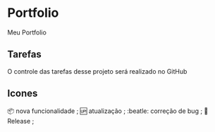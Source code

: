 # Portfolio

Meu Portfolio
## Tarefas

O controle das tarefas desse projeto será realizado no GitHub
## Icones

:package: nova funcionalidade ;
:up: atualização ;
:beatle: correção de bug ;
:checkered_flag: Release ;